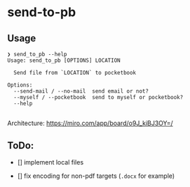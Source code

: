# send-to-pb

## Usage

```
❯ send_to_pb --help
Usage: send_to_pb [OPTIONS] LOCATION

  Send file from `LOCATION` to pocketbook

Options:
  --send-mail / --no-mail  send email or not?
  --myself / --pocketbook  send to myself or pocketbook?
  --help 
```

## 
Architecture:
https://miro.com/app/board/o9J_kiBJ3OY=/


## ToDo:

* [] implement local files

* [] fix encoding for non-pdf targets (`.docx` for example)